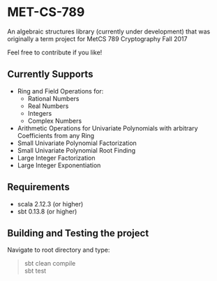 # MET-CS-789

An algebraic structures library (currently under development) that was originally a term project for MetCS 789 Cryptography Fall 2017 

Feel free to contribute if you like! 

## Currently Supports 
- Ring and Field Operations for: 
   - Rational Numbers 
   - Real Numbers 
   - Integers 
   - Complex Numbers
- Arithmetic Operations for Univariate Polynomials with arbitrary Coefficients from any Ring 
- Small Univariate Polynomial Factorization 
- Small Univariate Polynomial Root Finding 
- Large Integer Factorization 
- Large Integer Exponentiation 

## Requirements 
- scala 2.12.3 (or higher) 
- sbt 0.13.8 (or higher)

## Building and Testing the project 
Navigate to root directory and type: 
> sbt clean compile \
> sbt test
